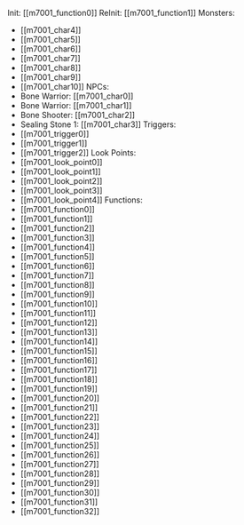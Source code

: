 Init: [[m7001_function0]]
ReInit: [[m7001_function1]]
Monsters:
- [[m7001_char4]]
- [[m7001_char5]]
- [[m7001_char6]]
- [[m7001_char7]]
- [[m7001_char8]]
- [[m7001_char9]]
- [[m7001_char10]]
NPCs:
- Bone Warrior: [[m7001_char0]]
- Bone Warrior: [[m7001_char1]]
- Bone Shooter: [[m7001_char2]]
- Sealing Stone 1: [[m7001_char3]]
Triggers:
- [[m7001_trigger0]]
- [[m7001_trigger1]]
- [[m7001_trigger2]]
Look Points:
- [[m7001_look_point0]]
- [[m7001_look_point1]]
- [[m7001_look_point2]]
- [[m7001_look_point3]]
- [[m7001_look_point4]]
Functions:
- [[m7001_function0]]
- [[m7001_function1]]
- [[m7001_function2]]
- [[m7001_function3]]
- [[m7001_function4]]
- [[m7001_function5]]
- [[m7001_function6]]
- [[m7001_function7]]
- [[m7001_function8]]
- [[m7001_function9]]
- [[m7001_function10]]
- [[m7001_function11]]
- [[m7001_function12]]
- [[m7001_function13]]
- [[m7001_function14]]
- [[m7001_function15]]
- [[m7001_function16]]
- [[m7001_function17]]
- [[m7001_function18]]
- [[m7001_function19]]
- [[m7001_function20]]
- [[m7001_function21]]
- [[m7001_function22]]
- [[m7001_function23]]
- [[m7001_function24]]
- [[m7001_function25]]
- [[m7001_function26]]
- [[m7001_function27]]
- [[m7001_function28]]
- [[m7001_function29]]
- [[m7001_function30]]
- [[m7001_function31]]
- [[m7001_function32]]
